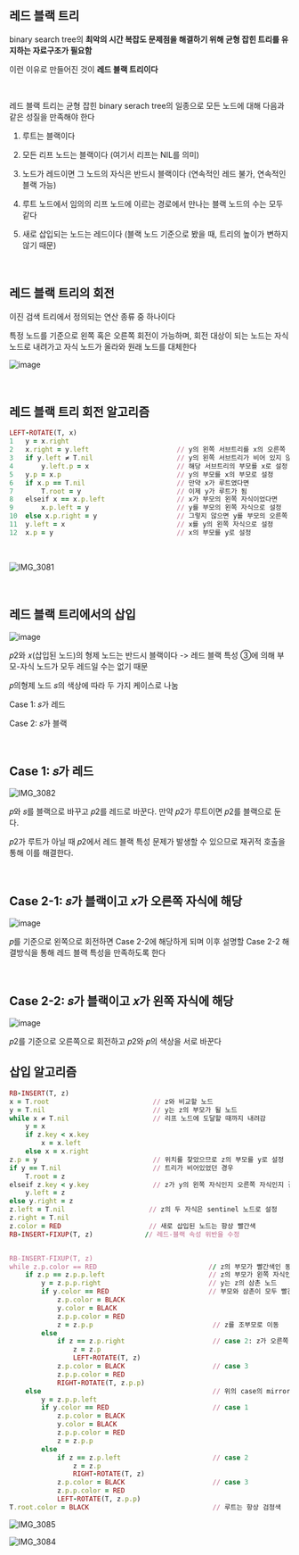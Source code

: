 ## 레드 블랙 트리 

binary search tree의 **최악의 시간 복잡도 문제점을 해결하기 위해 균형 잡힌 트리를 유지하는 자료구조가 필요함**

이런 이유로 만들어진 것이 **레드 블랙 트리이다**

<br/>

레드 블랙 트리는 균형 잡힌 binary serach tree의 일종으로 모든 노드에 대해 다음과 같은 성질을 만족해야 한다 

1. 루트는 블랙이다

2. 모든 리프 노드는 블랙이다 (여기서 리프는 NIL를 의미)

3. 노드가 레드이면 그 노드의 자식은 반드시 블랙이다 (연속적인 레드 불가, 연속적인 블랙 가능)

4. 루트 노드에서 임의의 리프 노드에 이르는 경로에서 만나는 블랙 노드의 수는 모두 같다

5. 새로 삽입되는 노드는 레드이다 (블랙 노드 기준으로 봤을 때, 트리의 높이가 변하지 않기 때문)

<br/>

## 레드 블랙 트리의 회전 

이진 검색 트리에서 정의되는 연산 종류 중 하나이다

특정 노드를 기준으로 왼쪽 혹은 오른쪽 회전이 가능하며, 회전 대상이 되는 노드는 자식 노드로 내려가고 자식 노드가 올라와 원래 노드를 대체한다

![image](https://github.com/user-attachments/assets/64558dab-5bb2-466c-adfe-8a0f63f9d712)

<br/>

## 레드 블랙 트리 회전 알고리즘 

```ruby
LEFT-ROTATE(T, x)
1   y = x.right                          
2   x.right = y.left                      // y의 왼쪽 서브트리를 x의 오른쪽 자식으로 이동
3   if y.left ≠ T.nil                     // y의 왼쪽 서브트리가 비어 있지 않다면
4       y.left.p = x                      // 해당 서브트리의 부모를 x로 설정
5   y.p = x.p                             // y의 부모를 x의 부모로 설정
6   if x.p == T.nil                       // 만약 x가 루트였다면
7       T.root = y                        // 이제 y가 루트가 됨
8   elseif x == x.p.left                  // x가 부모의 왼쪽 자식이었다면
9       x.p.left = y                      // y를 부모의 왼쪽 자식으로 설정
10  else x.p.right = y                    // 그렇지 않으면 y를 부모의 오른쪽 자식으로 설정
11  y.left = x                            // x를 y의 왼쪽 자식으로 설정
12  x.p = y                               // x의 부모를 y로 설정
```

<br/>

![IMG_3081](https://github.com/user-attachments/assets/c0f737b4-3254-409f-aafb-b97e8ce960ae)

<br/>

## 레드 블랙 트리에서의 삽입


![image](https://github.com/user-attachments/assets/f93d0ee7-659b-443c-8e29-c56702c5aa98)

𝑝2와 𝑥(삽입된 노드)의 형제 노드는 반드시 블랙이다 -> 레드 블랙 특성 ③에 의해 부모-자식 노드가 모두 레드일 수는 없기 때문

𝑝의형제 노드 𝑠의 색상에 따라 두 가지 케이스로 나눔

Case 1: 𝑠가 레드

Case 2: 𝑠가 블랙

<br/>

## Case 1: 𝑠가 레드

![IMG_3082](https://github.com/user-attachments/assets/11885474-fb56-4fd5-bd2f-a94801c26f06)

𝑝와 𝑠를 블랙으로 바꾸고 𝑝2를 레드로 바꾼다. 만약 𝑝2가 루트이면 𝑝2를 블랙으로 둔다.

𝑝2가 루트가 아닐 때 𝑝2에서 레드 블랙 특성 문제가 발생할 수 있으므로 재귀적 호출을 통해 이를 해결한다.

<br/>

## Case 2-1: 𝑠가 블랙이고 𝑥가 오른쪽 자식에 해당

![image](https://github.com/user-attachments/assets/e49c31b6-10f3-4af8-9280-316ddaf77a50)

𝑝를 기준으로 왼쪽으로 회전하면 Case 2-2에 해당하게 되며 이후 설명할 Case 2-2 해결방식을 통해 레드 블랙 특성을 만족하도록 한다

<br/>

## Case 2-2: 𝑠가 블랙이고 𝑥가 왼쪽 자식에 해당

![image](https://github.com/user-attachments/assets/b82d40a9-8e1c-4a0e-9e3c-af0ae7fa40d6)

𝑝2를 기준으로 오른쪽으로 회전하고 𝑝2와 𝑝의 색상을 서로 바꾼다

## 삽입 알고리즘 

```ruby
RB-INSERT(T, z)
x = T.root                          // z와 비교할 노드
y = T.nil                           // y는 z의 부모가 될 노드
while x ≠ T.nil                     // 리프 노드에 도달할 때까지 내려감
    y = x
    if z.key < x.key
        x = x.left
    else x = x.right
z.p = y                             // 위치를 찾았으므로 z의 부모를 y로 설정
if y == T.nil                       // 트리가 비어있었던 경우
    T.root = z
elseif z.key < y.key                // z가 y의 왼쪽 자식인지 오른쪽 자식인지 결정
    y.left = z
else y.right = z
z.left = T.nil                     // z의 두 자식은 sentinel 노드로 설정
z.right = T.nil
z.color = RED                      // 새로 삽입된 노드는 항상 빨간색
RB-INSERT-FIXUP(T, z)             // 레드-블랙 속성 위반을 수정


RB-INSERT-FIXUP(T, z)
while z.p.color == RED                            // z의 부모가 빨간색인 동안
    if z.p == z.p.p.left                          // z의 부모가 왼쪽 자식인지 확인
        y = z.p.p.right                           // y는 z의 삼촌 노드
        if y.color == RED                         // 부모와 삼촌이 모두 빨간색이면
            z.p.color = BLACK
            y.color = BLACK
            z.p.p.color = RED
            z = z.p.p                              // z를 조부모로 이동
        else
            if z == z.p.right                      // case 2: z가 오른쪽 자식인 경우
                z = z.p
                LEFT-ROTATE(T, z)
            z.p.color = BLACK                      // case 3
            z.p.p.color = RED
            RIGHT-ROTATE(T, z.p.p)
    else                                           // 위의 case의 mirror version (왼↔오 교환)
        y = z.p.p.left
        if y.color == RED                          // case 1
            z.p.color = BLACK
            y.color = BLACK
            z.p.p.color = RED
            z = z.p.p
        else
            if z == z.p.left                       // case 2
                z = z.p
                RIGHT-ROTATE(T, z)
            z.p.color = BLACK                      // case 3
            z.p.p.color = RED
            LEFT-ROTATE(T, z.p.p)
T.root.color = BLACK                               // 루트는 항상 검정색
```

![IMG_3085](https://github.com/user-attachments/assets/67c06499-c2f4-4541-ab96-72388102b776)

![IMG_3084](https://github.com/user-attachments/assets/84f19f48-b9b2-47da-97c8-e3c7a151b80f)














































